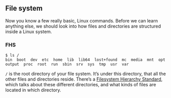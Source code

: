 ## File system

Now you know a few really basic, Linux commands.
Before we can learn anything else, we should look into how files and directories are structured inside a Linux system.



### FHS

```
$ ls /
bin  boot  dev  etc  home  lib  lib64  lost+found  mc  media  mnt  opt  output  proc  root  run  sbin  srv  sys  tmp  usr  var
```

```/``` is the root directory of your file system.
It’s under this directory, that all the other files and directories reside. There’s a [Filesystem Hierarchy Standard](https://refspecs.linuxfoundation.org/FHS_3.0/fhs-3.0.html), which talks
about these different directories, and what kinds of files are located in which directory.

